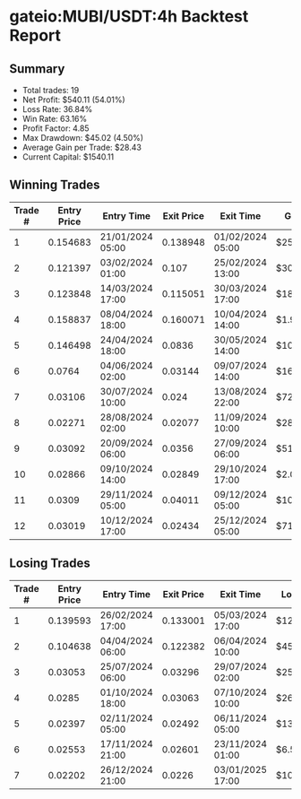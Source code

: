 # gateio:MUBI/USDT:4h Backtest Report

## Summary

- Total trades: 19
- Net Profit: $540.11 (54.01%)
- Loss Rate: 36.84%
- Win Rate: 63.16%
- Profit Factor: 4.85
- Max Drawdown: $45.02 (4.50%)
- Average Gain per Trade: $28.43
- Current Capital: $1540.11

## Winning Trades

| Trade # | Entry Price | Entry Time | Exit Price | Exit Time | Gain |
|---------|-------------|------------|------------|-----------|------|
| 1 | 0.154683 | 21/01/2024 05:00 | 0.138948 | 01/02/2024 05:00 | $25.43 |
| 2 | 0.121397 | 03/02/2024 01:00 | 0.107 | 25/02/2024 13:00 | $30.40 |
| 3 | 0.123848 | 14/03/2024 17:00 | 0.115051 | 30/03/2024 17:00 | $18.53 |
| 4 | 0.158837 | 08/04/2024 18:00 | 0.160071 | 10/04/2024 14:00 | $1.98 |
| 5 | 0.146498 | 24/04/2024 18:00 | 0.0836 | 30/05/2024 14:00 | $109.36 |
| 6 | 0.0764 | 04/06/2024 02:00 | 0.03144 | 09/07/2024 14:00 | $165.98 |
| 7 | 0.03106 | 30/07/2024 10:00 | 0.024 | 13/08/2024 22:00 | $72.08 |
| 8 | 0.02271 | 28/08/2024 02:00 | 0.02077 | 11/09/2024 10:00 | $28.63 |
| 9 | 0.03092 | 20/09/2024 06:00 | 0.0356 | 27/09/2024 06:00 | $51.81 |
| 10 | 0.02866 | 09/10/2024 14:00 | 0.02849 | 29/10/2024 17:00 | $2.07 |
| 11 | 0.0309 | 29/11/2024 05:00 | 0.04011 | 09/12/2024 05:00 | $102.54 |
| 12 | 0.03019 | 10/12/2024 17:00 | 0.02434 | 25/12/2024 05:00 | $71.63 |


## Losing Trades

| Trade # | Entry Price | Entry Time | Exit Price | Exit Time | Loss |
|---------|-------------|------------|------------|-----------|------|
| 1 | 0.139593 | 26/02/2024 17:00 | 0.133001 | 05/03/2024 17:00 | $12.46 |
| 2 | 0.104638 | 04/04/2024 06:00 | 0.122382 | 06/04/2024 10:00 | $45.02 |
| 3 | 0.03053 | 25/07/2024 06:00 | 0.03296 | 29/07/2024 02:00 | $25.75 |
| 4 | 0.0285 | 01/10/2024 18:00 | 0.03063 | 07/10/2024 10:00 | $26.55 |
| 5 | 0.02397 | 02/11/2024 05:00 | 0.02492 | 06/11/2024 05:00 | $13.84 |
| 6 | 0.02553 | 17/11/2024 21:00 | 0.02601 | 23/11/2024 01:00 | $6.50 |
| 7 | 0.02202 | 26/12/2024 21:00 | 0.0226 | 03/01/2025 17:00 | $10.21 |
